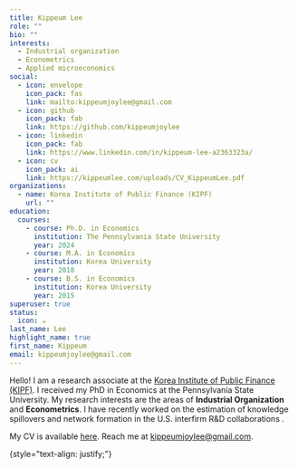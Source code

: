 ```yaml
---
title: Kippeum Lee
role: ""
bio: ""
interests:
  - Industrial organization
  - Econometrics
  - Applied microeconomics
social:
  - icon: envelope
    icon_pack: fas
    link: mailto:kippeumjoylee@gmail.com
  - icon: github
    icon_pack: fab
    link: https://github.com/kippeumjoylee
  - icon: linkedin
    icon_pack: fab
    link: https://www.linkedin.com/in/kippeum-lee-a2363323a/
  - icon: cv
    icon_pack: ai
    link: https://kippeumlee.com/uploads/CV_KippeumLee.pdf
organizations:
  - name: Korea Institute of Public Finance (KIPF)
    url: ""
education:
  courses:
    - course: Ph.D. in Economics
      institution: The Pennsylvania State University
      year: 2024
    - course: M.A. in Economics
      institution: Korea University
      year: 2018
    - course: B.S. in Economics
      institution: Korea University
      year: 2015
superuser: true
status:
  icon: ☕️
last_name: Lee
highlight_name: true
first_name: Kippeum
email: kippeumjoylee@gmail.com
---
```


Hello! I am a research associate at the [Korea Institute of Public Finance (KIPF)](https://www.kipf.re.kr/eng/index.do). I received my PhD in Economics at the Pennsylvania State University. My research interests are the areas of **Industrial Organization** and **Econometrics**. I have recently worked on the estimation of knowledge spillovers and network formation in the U.S. interfirm R&D collaborations <i class="fa-solid fa-circle-nodes fa-lg" style="color: #286ce2;"></i>. 

My CV is available [here](https://kippeumlee.com/uploads/CV_KippeumLee.pdf). Reach me at kippeumjoylee@gmail.com.

{style="text-align: justify;"}
